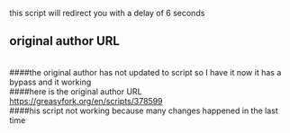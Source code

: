 this script will redirect you with a delay of 6 seconds


## original author URL
<br />####the original author has not updated to script so I have it now it has a bypass and it working
<br />####here is the original author URL https://greasyfork.org/en/scripts/378599
<br />####his script not working because many changes happened in the last time
